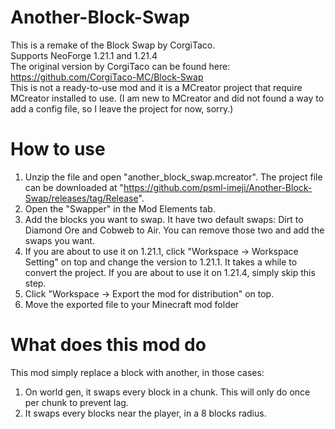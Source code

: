# Another-Block-Swap
This is a remake of the Block Swap by CorgiTaco.<br>
Supports NeoForge 1.21.1 and 1.21.4<br>
The original version by CorgiTaco can be found here: https://github.com/CorgiTaco-MC/Block-Swap<br>
This is not a ready-to-use mod and it is a MCreator project that require MCreator installed to use. (I am new to MCreator and did not found a way to add a config file, so I leave the project for now, sorry.)

# How to use
1. Unzip the file and open "another_block_swap.mcreator". The project file can be downloaded at "https://github.com/psml-imeji/Another-Block-Swap/releases/tag/Release".
2. Open the "Swapper" in the Mod Elements tab.
3. Add the blocks you want to swap. It have two default swaps: Dirt to Diamond Ore and Cobweb to Air. You can remove those two and add the swaps you want.
4. If you are about to use it on 1.21.1, click "Workspace -> Workspace Setting" on top and change the version to 1.21.1. It takes a while to convert the project. If you are about to use it on 1.21.4, simply skip this step.
5. Click "Workspace -> Export the mod for distribution" on top.
6. Move the exported file to your Minecraft mod folder

# What does this mod do
This mod simply replace a block with another, in those cases:
1. On world gen, it swaps every block in a chunk. This will only do once per chunk to prevent lag.
2. It swaps every blocks near the player, in a 8 blocks radius.
